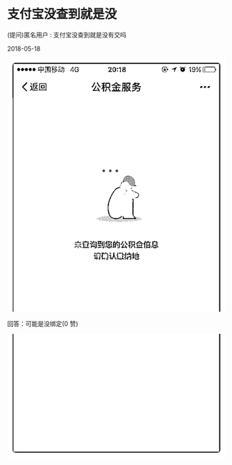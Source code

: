 # 支付宝没查到就是没

(提问)匿名用户 : 支付宝没查到就是没有交吗

2018-05-18

![image](img/Image_155.png)

回答：可能是没绑定(0 赞)

![image](img/Image_156.png)